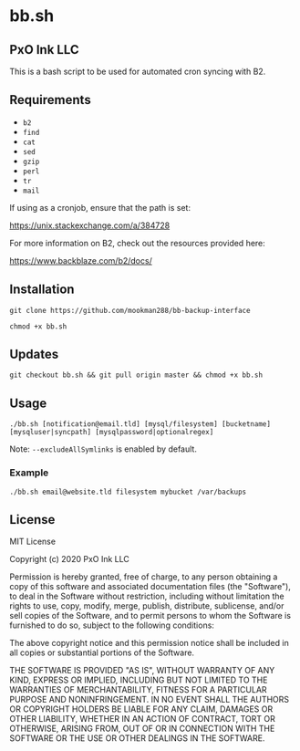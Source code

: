 # bb.sh
## PxO Ink LLC

This is a bash script to be used for automated cron syncing with B2.

## Requirements

* `b2`
* `find`
* `cat`
* `sed`
* `gzip`
* `perl`
* `tr`
* `mail`

If using as a cronjob, ensure that the path is set:

https://unix.stackexchange.com/a/384728

For more information on B2, check out the resources provided here:

https://www.backblaze.com/b2/docs/

## Installation

```
git clone https://github.com/mookman288/bb-backup-interface
```

```
chmod +x bb.sh
```

## Updates

```
git checkout bb.sh && git pull origin master && chmod +x bb.sh
```

## Usage

```
./bb.sh [notification@email.tld] [mysql/filesystem] [bucketname] [mysqluser|syncpath] [mysqlpassword|optionalregex]
```

Note: `--excludeAllSymlinks` is enabled by default.

### Example

```
./bb.sh email@website.tld filesystem mybucket /var/backups
```

## License

MIT License

Copyright (c) 2020 PxO Ink LLC

Permission is hereby granted, free of charge, to any person obtaining a copy
of this software and associated documentation files (the "Software"), to deal
in the Software without restriction, including without limitation the rights
to use, copy, modify, merge, publish, distribute, sublicense, and/or sell
copies of the Software, and to permit persons to whom the Software is
furnished to do so, subject to the following conditions:

The above copyright notice and this permission notice shall be included in all
copies or substantial portions of the Software.

THE SOFTWARE IS PROVIDED "AS IS", WITHOUT WARRANTY OF ANY KIND, EXPRESS OR
IMPLIED, INCLUDING BUT NOT LIMITED TO THE WARRANTIES OF MERCHANTABILITY,
FITNESS FOR A PARTICULAR PURPOSE AND NONINFRINGEMENT. IN NO EVENT SHALL THE
AUTHORS OR COPYRIGHT HOLDERS BE LIABLE FOR ANY CLAIM, DAMAGES OR OTHER
LIABILITY, WHETHER IN AN ACTION OF CONTRACT, TORT OR OTHERWISE, ARISING FROM,
OUT OF OR IN CONNECTION WITH THE SOFTWARE OR THE USE OR OTHER DEALINGS IN THE
SOFTWARE.
